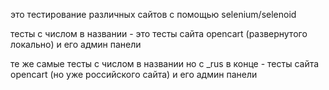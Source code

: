 это тестирование различных сайтов с помощью selenium/selenoid

тесты с числом в названии - это тесты сайта opencart (развернутого локально) и его админ панели

те же самые тесты с числом в названии но с _rus в конце - тесты сайта opencart (но уже российского сайта) и его админ панели
